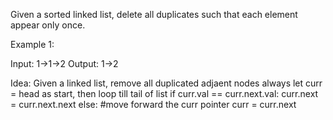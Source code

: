 Given a sorted linked list, delete all duplicates such that each element appear only once.

Example 1:

Input: 1->1->2
Output: 1->2

Idea:
Given a linked list, remove all duplicated adjaent nodes
always let curr = head as start,
then loop till tail of list
if curr.val == curr.next.val:
    curr.next = curr.next.next
else:
    #move forward the curr pointer
    curr = curr.next
    